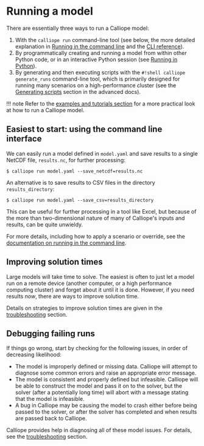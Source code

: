 # Running a model

There are essentially three ways to run a Calliope model:

1. With the `calliope run` command-line tool (see below, the more detailed explanation in [Running in the command line](../basic/running-cli.md) and the [CLI reference](../reference/cli.md)).
2. By programmatically creating and running a model from within other Python code, or in an interactive Python session (see [Running in Python](../basic/running-python.md)).
3. By generating and then executing scripts with the `#!shell calliope generate_runs` command-line tool, which is primarily designed for running many scenarios on a high-performance cluster (see the [Generating scripts](../advanced/scripts.md) section in the advanced docs).

!!! note
    Refer to the [examples and tutorials section](../examples/overview.md) for a more practical look at how to run a Calliope model.

## Easiest to start: using the command line interface

We can easily run a model defined in `model.yaml` and save results to a single NetCDF file, `results.nc`, for further processing:

```shell
$ calliope run model.yaml --save_netcdf=results.nc
```

An alternative is to save results to CSV files in the directory `results_directory`:

```shell
$ calliope run model.yaml --save_csv=results_directory
```

This can be useful for further processing in a tool like Excel, but because of the more than two-dimensional nature of many of Calliope's inputs and results, can be quite unwieldy.

For more details, including how to apply a scenario or override, see the [documentation on running in the command line](../basic/running-cli.md).

## Improving solution times

Large models will take time to solve.
The easiest is often to just let a model run on a remote device (another computer, or a high performance computing cluster) and forget about it until it is done.
However, if you need results *now*, there are ways to improve solution time.

Details on strategies to improve solution times are given in the [troubleshooting](../troubleshooting.md) section.

## Debugging failing runs

If things go wrong, start by checking for the following issues, in order of decreasing likelihood:

* The model is improperly defined or missing data.
Calliope will attempt to diagnose some common errors and raise an appropriate error message.
* The model is consistent and properly defined but infeasible.
Calliope will be able to construct the model and pass it on to the solver, but the solver (after a potentially long time) will abort with a message stating that the model is infeasible.
* A bug in Calliope may be causing the model to crash either before being passed to the solver, or after the solver has completed and when results are passed back to Calliope.

Calliope provides help in diagnosing all of these model issues. For details, see the [troubleshooting](../troubleshooting.md) section.
